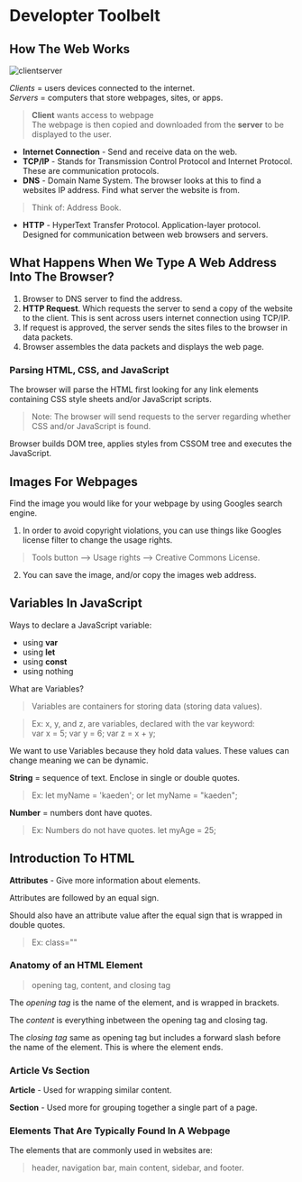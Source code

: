 # Developter Toolbelt

## How The Web Works

![clientserver](https://developer.mozilla.org/en-US/docs/Learn/Getting_started_with_the_web/How_the_Web_works/simple-client-server.png)

*Clients* = users devices connected to the internet.<br>
*Servers* = computers that store webpages, sites, or apps.

> **Client** wants access to webpage<br>
> The webpage is then copied and downloaded from the **server** to be displayed to the user. 

- **Internet Connection** - Send and receive data on the web.
- **TCP/IP** - Stands for Transmission Control Protocol and Internet Protocol. These are communication protocols.
- **DNS** - Domain Name System. The browser looks at this to find a websites IP address. Find what server the website is from.

> Think of: Address Book.

- **HTTP** - HyperText Transfer Protocol. Application-layer protocol. Designed for communication between web browsers and servers.

## What Happens When We Type A Web Address Into The Browser?

1. Browser to DNS server to find the address.
2. **HTTP Request**. Which requests the server to send a copy of the website to the client. This is sent across users internet connection using TCP/IP.
3. If request is approved, the server sends the sites files to the browser in data packets.
4. Browser assembles the data packets and displays the web page.

### Parsing HTML, CSS, and JavaScript

The browser will parse the HTML first looking for any link elements containing CSS style sheets and/or JavaScript scripts.

> Note: The browser will send requests to the server regarding whether CSS and/or JavaScript is found.

Browser builds DOM tree, applies styles from CSSOM tree and executes the JavaScript.

## Images For Webpages

Find the image you would like for your webpage by using Googles search engine.

1. In order to avoid copyright violations, you can use things like Googles license filter to change the usage rights.

>Tools button --> Usage rights --> Creative Commons License.

2. You can save the image, and/or copy the images web address.

## Variables In JavaScript

Ways to declare a JavaScript variable:

- using **var**
- using **let**
- using **const**
- using nothing

What are Variables?

> Variables are containers for storing data (storing data values).

>Ex: x, y, and z, are variables, declared with the var keyword:<br>
var x = 5;
var y = 6;
var z = x + y;

We want to use Variables because they hold data values. These values can change meaning we can be dynamic.

**String** = sequence of text. Enclose in single or double quotes. 

> Ex: let myName = 'kaeden'; or let myName = "kaeden";

**Number** = numbers dont have quotes.

> Ex: Numbers do not have quotes. let myAge = 25;

## Introduction To HTML

**Attributes** - Give more information about elements.

Attributes are followed by an equal sign.

Should also have an attribute value after the equal sign that is wrapped in double quotes.

> Ex: class=""

### Anatomy of an HTML Element

> opening tag, content, and closing tag

The *opening tag* is the name of the element, and is wrapped in brackets.

The *content* is everything inbetween the opening tag and closing tag.

The *closing tag* same as opening tag but includes a forward slash before the name of the element. This is where the element ends.

### Article Vs Section

**Article** - Used for wrapping similar content.

**Section** - Used more for grouping together a single part of a page.

### Elements That Are Typically Found In A Webpage

The elements that are commonly used in websites are:

> header, navigation bar, main content, sidebar, and footer.

